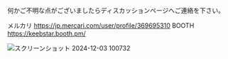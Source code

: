 何かご不明な点がございましたらディスカッションページへご連絡を下さい。

メルカリ https://jp.mercari.com/user/profile/369695310
BOOTH
https://keebstar.booth.pm/

![スクリーンショット 2024-12-03 100732](https://github.com/user-attachments/assets/b6050572-bf05-4438-b211-89229c6653df)
